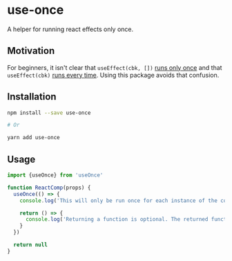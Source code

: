 # use-once
A helper for running react effects only once.

## Motivation
For beginners, it isn't clear that `useEffect(cbk, [])` [runs only once](https://reactjs.org/docs/hooks-reference.html#conditionally-firing-an-effect) and that `useEffect(cbk)` [runs every time](https://reactjs.org/docs/hooks-reference.html#useeffect).
Using this package avoids that confusion.

## Installation
```bash
npm install --save use-once

# Or

yarn add use-once
```

## Usage
```js
import {useOnce} from 'useOnce'

function ReactComp(props) {
  useOnce(() => {
    console.log('This will only be run once for each instance of the component, instead of after every update.')

    return () => {
      console.log('Returning a function is optional. The returned function will be called when the component is unmounted.')
    }
  })

  return null
}
```
